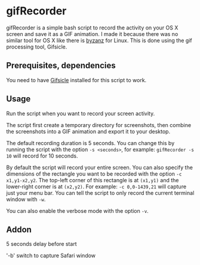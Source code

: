 gifRecorder
==========
gifRecorder is a simple bash script to record the activity on your OS X screen and save it as a GIF animation. I made it because there was no similar tool for OS X like there is [byzanz][1] for Linux.
This is done using the gif processing tool, Gifsicle.

[1]: http://linuxers.org/article/byzanz-record-record-your-desktop-session-gif-image

Prerequisites, dependencies
---------------------------
You need to have [Gifsicle][2] installed for this script to work.

[2]: http://www.lcdf.org/gifsicle/man.html

Usage
-----
Run the script when you want to record your screen activity.

The script first create a temporary directory for screenshots, then combine the screenshots into a GIF animation and export it to your desktop.

The default recording duration is 5 seconds. You can change this by running the script with the option `-s <seconds>`, for example: `gifRecorder -s 10` will record for 10 seconds.

By default the script will record your entire screen. You can also specify the dimensions of the rectangle you want to be recorded with the option `-c x1,y1-x2,y2`. The top-left corner of this rectangle is at `(x1,y1)` and the lower-right corner is at `(x2,y2)`. For example: `-c 0,0-1439,21` will capture just your menu bar. You can tell the script to only record the current terminal window with `-w`.

You can also enable the verbose mode with the option `-v`.

Addon
-----
5 seconds delay before start

'-b' switch to capture Safari window
